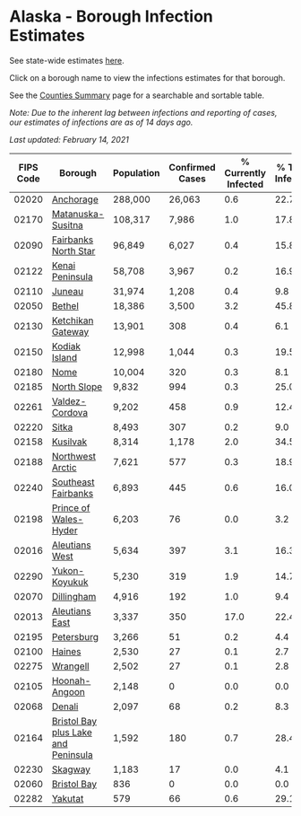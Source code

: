 # Alaska - Borough Infection Estimates

See state-wide estimates [here](/infections/us-ak).

Click on a borough name to view the infections estimates for that borough.

See the [Counties Summary](/infections/summary-counties) page for a searchable and sortable table.

*Note: Due to the inherent lag between infections and reporting of cases, our estimates of infections are as of 14 days ago.*

*Last updated: February 14, 2021*

|   FIPS Code |                                                                    Borough |   Population |   Confirmed Cases |   % Currently Infected |   % Total Infected |
|-------------|----------------------------------------------------------------------------|--------------|-------------------|------------------------|--------------------|
|       02020 |                                                     [Anchorage](anchorage) |      288,000 |            26,063 |                    0.6 |               22.7 |
|       02170 |                                     [Matanuska-Susitna](matanuska-susitna) |      108,317 |             7,986 |                    1.0 |               17.8 |
|       02090 |                               [Fairbanks North Star](fairbanks-north-star) |       96,849 |             6,027 |                    0.4 |               15.8 |
|       02122 |                                         [Kenai Peninsula](kenai-peninsula) |       58,708 |             3,967 |                    0.2 |               16.9 |
|       02110 |                                                           [Juneau](juneau) |       31,974 |             1,208 |                    0.4 |                9.8 |
|       02050 |                                                           [Bethel](bethel) |       18,386 |             3,500 |                    3.2 |               45.8 |
|       02130 |                                     [Ketchikan Gateway](ketchikan-gateway) |       13,901 |               308 |                    0.4 |                6.1 |
|       02150 |                                             [Kodiak Island](kodiak-island) |       12,998 |             1,044 |                    0.3 |               19.5 |
|       02180 |                                                               [Nome](nome) |       10,004 |               320 |                    0.3 |                8.1 |
|       02185 |                                                 [North Slope](north-slope) |        9,832 |               994 |                    0.3 |               25.0 |
|       02261 |                                           [Valdez-Cordova](valdez-cordova) |        9,202 |               458 |                    0.9 |               12.4 |
|       02220 |                                                             [Sitka](sitka) |        8,493 |               307 |                    0.2 |                9.0 |
|       02158 |                                                       [Kusilvak](kusilvak) |        8,314 |             1,178 |                    2.0 |               34.5 |
|       02188 |                                       [Northwest Arctic](northwest-arctic) |        7,621 |               577 |                    0.3 |               18.9 |
|       02240 |                                 [Southeast Fairbanks](southeast-fairbanks) |        6,893 |               445 |                    0.6 |               16.0 |
|       02198 |                             [Prince of Wales-Hyder](prince-of-wales-hyder) |        6,203 |                76 |                    0.0 |                3.2 |
|       02016 |                                           [Aleutians West](aleutians-west) |        5,634 |               397 |                    3.1 |               16.3 |
|       02290 |                                             [Yukon-Koyukuk](yukon-koyukuk) |        5,230 |               319 |                    1.9 |               14.7 |
|       02070 |                                                   [Dillingham](dillingham) |        4,916 |               192 |                    1.0 |                9.4 |
|       02013 |                                           [Aleutians East](aleutians-east) |        3,337 |               350 |                   17.0 |               22.4 |
|       02195 |                                                   [Petersburg](petersburg) |        3,266 |                51 |                    0.2 |                4.4 |
|       02100 |                                                           [Haines](haines) |        2,530 |                27 |                    0.1 |                2.7 |
|       02275 |                                                       [Wrangell](wrangell) |        2,502 |                27 |                    0.1 |                2.8 |
|       02105 |                                             [Hoonah-Angoon](hoonah-angoon) |        2,148 |                 0 |                    0.0 |                0.0 |
|       02068 |                                                           [Denali](denali) |        2,097 |                68 |                    0.2 |                8.3 |
|       02164 | [Bristol Bay plus Lake and Peninsula](bristol-bay-plus-lake-and-peninsula) |        1,592 |               180 |                    0.7 |               28.4 |
|       02230 |                                                         [Skagway](skagway) |        1,183 |                17 |                    0.0 |                4.1 |
|       02060 |                                                 [Bristol Bay](bristol-bay) |          836 |                 0 |                    0.0 |                0.0 |
|       02282 |                                                         [Yakutat](yakutat) |          579 |                66 |                    0.6 |               29.1 |
